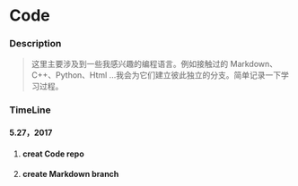 # Code

### Description
> 这里主要涉及到一些我感兴趣的编程语言。例如接触过的 Markdown、C++、Python、Html ...我会为它们建立彼此独立的分支。简单记录一下学习过程。
	
### TimeLine

#### 5.27，2017 
1. #### creat Code repo
1. #### create Markdown branch
	
